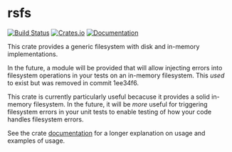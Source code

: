 rsfs
====

[![Build Status](https://travis-ci.org/twmb/rsfs.svg?branch=master)](https://travis-ci.org/twmb/rsfs)  [![Crates.io](https://img.shields.io/crates/v/rsfs.svg)](https://crates.io/crates/rsfs) [![Documentation](https://docs.rs/rsfs/badge.svg)](https://docs.rs/rsfs/)


This crate provides a generic filesystem with disk and in-memory
implementations.

In the future, a module will be provided that will allow injecting errors into
filesystem operations in your tests on an in-memory filesystem. This _used_ to
exist but was removed in commit 1ee34f6.

This crate is currently particularly useful becacuse it provides a solid
in-memory filesystem. In the future, it will be _more_ useful for triggering
filesystem errors in your unit tests to enable testing of how your code handles
filesystem errors.

See the crate [documentation](https://docs.rs/rsfs/) for a longer explanation
on usage and examples of usage.
